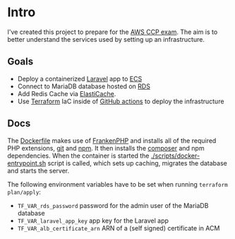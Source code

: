 # Intro

I've created this project to prepare for the [AWS CCP exam](https://aws.amazon.com/certification/certified-cloud-practitioner).
The aim is to better understand the services used by setting up an infrastructure.

## Goals

- Deploy a containerized [Laravel](https://laravel.com) app to [ECS](https://aws.amazon.com/ecs)
- Connect to MariaDB database hosted on [RDS](https://aws.amazon.com/rds)
- Add Redis Cache via [ElastiCache](https://aws.amazon.com/elasticache).
- Use [Terraform](https://www.terraform.io) IaC inside of [GitHub actions](https://github.com/features/actions) to deploy the infrastructure

## Docs

The [Dockerfile](Dockerfile) makes use of [FrankenPHP](https://frankenphp.dev) and installs all of the required PHP extensions, [git](https://git-scm.com) and [npm](https://www.npmjs.com). It then installs the [composer](https://getcomposer.org) and npm dependencies. When the container is started the [./scripts/docker-entrypoint.sh](./scripts/docker-entrypoint.sh) script is called, which sets up caching, migrates the database and starts the server.

The following environment variables have to be set when running `terraform plan/apply`:

- `TF_VAR_rds_password` password for the admin user of the MariaDB database
- `TF_VAR_laravel_app_key` app key for the Laravel app
- `TF_VAR_alb_certificate_arn` ARN of a (self signed) certificate in ACM
